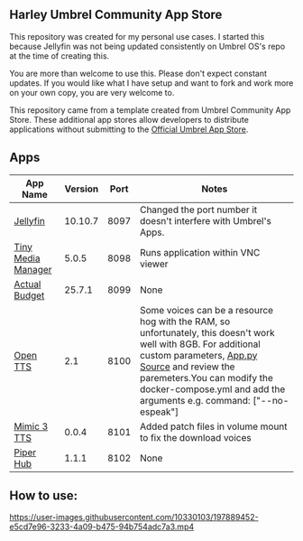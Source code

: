 ## Harley Umbrel Community App Store
This repository was created for my personal use cases. I started this because Jellyfin was not being updated consistently on Umbrel OS's repo at the time of creating this.

You are more than welcome to use this. Please don't expect constant updates. If you would like what I have setup and want to fork and work more on your own copy, you are very welcome to.

This repository came from a template created from Umbrel Community App Store. These additional app stores allow developers to distribute applications without submitting to the [Official Umbrel App Store](https://github.com/getumbrel/umbrel-apps).

## Apps
| App Name                                               | Version | Port  | Notes                   |
| ------------------------------------------------------ | ------- | ----- | ----------------------- |
| [Jellyfin](https://jellyfin.org/)                      | 10.10.7 | 8097  | Changed the port number it doesn't interfere with Umbrel's Apps. |
| [Tiny Media Manager](https://www.tinymediamanager.org) | 5.0.5   | 8098  | Runs application within VNC viewer |
| [Actual Budget](https://actualbudget.org/)             | 25.7.1  | 8099  | None                    |
| [Open TTS](https://github.com/synesthesiam/opentts)    | 2.1     | 8100  | Some voices can be a resource hog with the RAM, so unfortunately, this doesn't work well with 8GB. For additional custom parameters, [App.py Source](https://github.com/synesthesiam/opentts/blob/master/app.py) and review the paremeters.You can modify the docker-compose.yml and add the arguments e.g. command: ["--no-espeak"] |
| [Mimic 3 TTS](https://github.com/MycroftAI/mimic3)     | 0.0.4   | 8101  | Added patch files in volume mount to fix the download voices |
| [Piper Hub](https://github.com/hlappano/Piper-Hub)     | 1.1.1   | 8102  | None                    |

## How to use:
https://user-images.githubusercontent.com/10330103/197889452-e5cd7e96-3233-4a09-b475-94b754adc7a3.mp4
